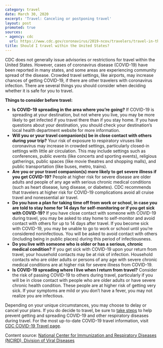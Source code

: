 ```yaml
---
category: travel
date: March 30, 2020
excerpt: 'Travel: Canceling or postponing travel'
layout: post
promoted: true
sources:
- agency: cdc
  url: https://www.cdc.gov/coronavirus/2019-ncov/travelers/travel-in-the-us.html
title: Should I travel within the United States?
---
```


CDC does not generally issue advisories or restrictions for travel within the United States. However, cases of coronavirus disease (COVID-19) have been reported in many states, and some areas are experiencing community spread of the disease. Crowded travel settings, like airports, may increase chances of getting COVID-19, if there are other travelers with coronavirus infection. There are several things you should consider when deciding whether it is safe for you to travel.

**Things to consider before travel:**

- **Is COVID-19 spreading in the area where you’re going?**
If COVID-19 is spreading at your destination, but not where you live, you may be more likely to get infected if you travel there than if you stay home. If you have questions about your destination, you should check your destination’s local health department website for more information.
- **Will you or your travel companion(s) be in close contact with others during your trip?**
Your risk of exposure to respiratory viruses like coronavirus may increase in crowded settings, particularly closed-in settings with little air circulation. This may include settings such as conferences, public events (like concerts and sporting events), religious gatherings, public spaces (like movie theatres and shopping malls), and public transportation (like buses, metro, trains).
- **Are you or your travel companion(s) more likely to get severe illness if you get COVID-19?**
People at higher risk for severe disease are older adults and people of any age with serious chronic medical conditions (such as heart disease, lung disease, or diabetes). CDC recommends that travelers at higher risk for COVID-19 complications avoid all cruise travel and nonessential air travel.
- **Do you have a plan for taking time off from work or school, in case you are told to stay home for 14 days for self-monitoring or if you get sick with COVID-19?**
If you have close contact with someone with COVID-19 during travel, you may be asked to stay home to self-monitor and avoid contact with others for up to 14 days after travel. If you become sick with COVID-19, you may be unable to go to work or school until you’re considered noninfectious. You will be asked to avoid contact with others (including being in public places) during this period of infectiousness.
- **Do you live with someone who is older or has a serious, chronic medical condition?**
If you get sick with COVID-19 upon your return from travel, your household contacts may be at risk of infection. Household contacts who are older adults or persons of any age with severe chronic medical conditions are at higher risk for severe illness from COVID-19.
- **Is COVID-19 spreading where I live when I return from travel?**
Consider the risk of passing COVID-19 to others during travel, particularly if you will be in close contact with people who are older adults or have severe chronic health condition. These people are at higher risk of getting very sick. If your symptoms are mild or you don’t have a fever, you may not realize you are infectious.

Depending on your unique circumstances, you may choose to delay or cancel your plans. If you do decide to travel, be sure to [take steps](https://www.cdc.gov/coronavirus/2019-ncov/about/prevention-treatment.html) to help prevent getting and spreading COVID-19 and other respiratory diseases during travel. For the most up-to-date COVID-19 travel information, visit [CDC COVID-19 Travel page](https://www.cdc.gov/coronavirus/2019-ncov/travelers/index.html).

Content source: [National Center for Immunization and Respiratory Diseases (NCIRD), Division of Viral Diseases](https://www.cdc.gov/ncird/index.html)